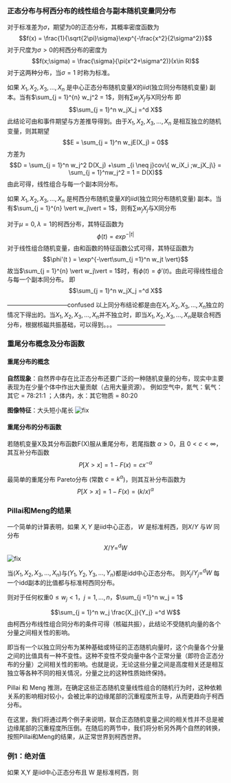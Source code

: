 

### 正态分布与柯西分布的线性组合与副本随机变量同分布
对于标准差为$\sigma$，期望为0的正态分布，其概率密度函数为
$$f(x) = \frac{1}{\sqrt{2\pi}\sigma}\exp^{-\frac{x^2}{2\sigma^2}}$$
对于尺度为$\sigma>0$的柯西分布的密度为$$f(x;\sigma) = \frac{\sigma}{\pi(x^2+\sigma^2)}(x\in R)$$
对于这两种分布，当$\sigma =1$ 时称为标准。

如果 $X_1 ,X_2 ,X_3 ,\dots ,X_n$ 是中心正态分布随机变量$X$的$iid$(独立同分布随机变量) 副本。当有$\sum_{j = 1}^{n} w_j^2 = 1$，则有$\sum w_jX_j$与X同分布
即$$\sum_{j = 1}^n w_jX_j =^d X$$
此结论可由和事件期望与方差推导得到。由于$X_1 ,X_2 ,X_3 ,\dots ,X_n$ 是相互独立的随机变量，则其期望$$E  = \sum_{j = 1}^n w_jE(X_j) = 0$$
方差为 $$D = \sum_{j = 1}^n w_j^2 D(X_j) +\sum _{i \neq j}cov\{ w_iX_i ;w_jX_j\} = \sum_{j = 1}^nw_j^2 = 1 = D(X)$$
由此可得，线性组合与每一个副本同分布。



如果 $X_1 ,X_2 ,X_3 ,\dots ,X_n$ 是柯西分布随机变量$X$的$iid$(独立同分布随机变量) 副本。当有$\sum_{j = 1}^{n} \vert w_j\vert = 1$，则有$\sum w_jX_j$与X同分布

对于$\mu = 0,\lambda = 1$的柯西分布，其特征函数为$$\phi(t) = exp^{-\vert t \vert}$$
对于线性组合随机变量，由和函数的特征函数公式可得，其特征函数为$$\phi'(t ) = \exp^{-\vert\sum_{j =1}^n w_jt \vert}$$
故当$\sum_{j = 1}^{n} \vert w_j\vert = 1$时，有$\phi(t) = \phi'(t)$。由此可得线性组合与每一个副本同分布。
即$$\sum_{j = 1}^n w_jX_j =^d X$$


——————————confused
以上同分布结论都是由在$X_1 ,X_2 ,X_3 ,\dots ,X_n$独立的情况下得出的。当$X_1 ,X_2 ,X_3 ,\dots ,X_n$并不独立时，即当$X_1 ,X_2 ,X_3 ,\dots ,X_n$是联合柯西分布，根据核磁共振基础，可以得到。。。
————————




### 重尾分布概念及分布函数
#### 重尾分布的概念
**自然现象**：自然界中存在比正态分布还要广泛的一种随机变量的分布，现实中主要表现为在少量个体中作出大量贡献（占用大量资源）。
例如空气中，氮气：氧气：其它 = 78:21:1 ；人体内，水：其它物质 = 80:20

**图像特征**：大头短小尾长
![fix](/images/QQ_1737507373064.png)

#### 重尾分布的分布函数

若随机变量X及其分布函数F(X)服从重尾分布，若尾指数 $\alpha >0$，且 $0<c< \infty$，其互补分布函数
 $$P[X>x] = 1 - F(x) = cx^{-\alpha}$$

 
最简单的重尾分布 Pareto分布 (常数 $c = k^{\alpha}$)，则其互补分布函数为$$P[X>x] = 1 - F(x) = (k/x)^{\alpha}$$





###  Pillai和Meng的结果

一个简单的计算表明，如果 $X,Y$ 是iid中心正态， $W$ 是标准柯西，则$X/Y$ 与$W$ 同分布
$$X/Y =^d W$$
![fix](/images/QQ_1737632005955.png)

当($X_1 ,X_2 ,X_3 ,\dots ,X_n$)与($Y_1 ,Y_2 ,Y_3 ,\dots ,Y_n$)都是idd中心正态分布。
则$X_j/Y_j=^d W$
每一个idd副本的比值都与标准柯西同分布。

则对于任何权重$0\leq w_j<1$，$j = 1,\dots,n$，$\sum_{j =1}^n w_j = 1$

$$\sum_{j = 1}^n w_j \frac{X_j}{Y_j} =^d W$$
由柯西分布线性组合同分布的条件可得（核磁共振），此结论不受随机向量的各个分量之间相关性的影响。

即当有一个以独立同分布为某种基础或特征的正态随机向量时，这个向量各个分量之间的比值具有一种不变性。这种不变性不受向量中各个正常分量（即符合正态分布的分量）之间相关性的影响。也就是说，无论这些分量之间是高度相关还是相互独立等各种不同的相关情况，分量之比的这种性质始终保持。

Pillai 和 Meng 推测，在确定这些正态随机变量线性组合的随机行为时，这种依赖关系的影响相对较小，会被比率的边缘尾部的沉重程度所主导，从而更趋向于柯西分布。


在这里，我们将通过两个例子来说明，联合正态随机变量之间的相关性并不总是被边缘尾部的沉重程度所压倒。在随后的两节中，我们将分析另外两个自然的转换，按照Pillai和Meng的结果，从正常世界到柯西世界。


### 例1：绝对值

如果 X,Y 是iid中心正态分布且 W 是标准柯西，则
$$$$